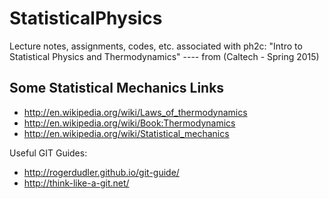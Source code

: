 # StatisticalPhysics
Lecture notes, assignments, codes, etc. associated with ph2c: "Intro to Statistical Physics and Thermodynamics"
---- from (Caltech - Spring 2015) 

## Some Statistical Mechanics Links
* http://en.wikipedia.org/wiki/Laws_of_thermodynamics
* http://en.wikipedia.org/wiki/Book:Thermodynamics
* http://en.wikipedia.org/wiki/Statistical_mechanics

Useful GIT Guides:
* http://rogerdudler.github.io/git-guide/
* http://think-like-a-git.net/
